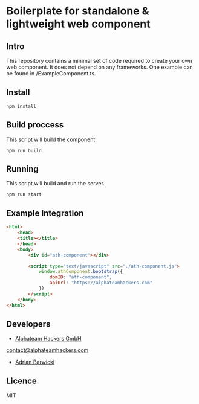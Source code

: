 # Boilerplate for standalone & lightweight web component

## Intro
This repository contains a minimal set of code required to create your own web component. It does not depend on any frameworks.
One example can be found in /ExampleComponent.ts.

## Install
```
npm install
```

## Build proccess
This script will build the component:
```
npm run build
```

## Running
This script will build and run the server. 
```
npm run start
```

## Example Integration
```html
<html>
    <head>
    <title></title>
    </head>
    <body> 
        <div id="ath-component"></div>

        <script type="text/javascript" src="./ath-component.js">
            window.athComponent.bootstrap({
                domID: "ath-component",
                apiUrl: "https://alphateamhackers.com"
            })
        </script>
    </body>
</html>
```

## Developers
* [Alphateam Hackers GmbH](https://alphateamhackers.com)

contact@alphateamhackers.com

* [Adrian Barwicki](adrianbarwicki.com)


## Licence
MIT
